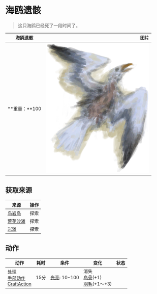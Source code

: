 # 海鸥遗骸  
> 这只海鸥已经死了一段时间了。  
  
  海鸥遗骸  |   图片   
 ----  |  ----:   
 **重量：**100  |  ![](Sprite/SeagullCarcass.png)   
  
## 获取来源  
来源  |  操作  
----  |  ----  
[鸟岩岛](BirdRock.md)  |  探索  
[荒芜沙滩](DesolateBeach.md)  |  探索  
[岩滩](Rocks.md)  |  探索  
## 动作  
动作  |  耗时  |  条件  |  变化  |  状态  
----  |  ----  |  ----  |  ----  |  ----  
处理<br>[手部动作](HandAction.md)<br>[CraftAction](CraftAction.md)  |  15分  |  [光亮](Light.md): 10-100  |  消失<br>[鸟骨](BonesBird.md)(+1)<br>[羽毛](Feathers.md)(+1～+3)<br>  |    
